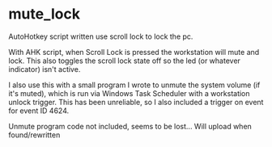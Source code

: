 # mute_lock
AutoHotkey script written use scroll lock to lock the pc.

With AHK script, when Scroll Lock is pressed the workstation will mute and lock.  This also toggles the scroll lock state off so the led (or whatever indicator) isn't active.

I also use this with a small program I wrote to unmute the system volume (if it's muted), which is run via Windows Task Scheduler with a workstation unlock trigger.  This has been unreliable, so I also included a trigger on event for event ID 4624.

Unmute program code not included, seems to be lost...
Will upload when found/rewritten
